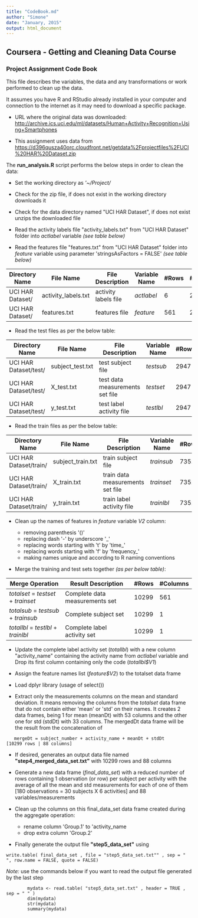 ```yaml
---
title: "CodeBook.md"
author: "Simone"
date: "January, 2015"
output: html_document
---
```


## Coursera - Getting and Cleaning Data Course 
### Project Assignment Code Book

This file describes the variables, the data and any transformations or work performed to clean up the data.

It assumes you have R and RStudio already installed in your computer and connection to the internet as it may need to download a specific package.

- URL where the original data was downloaded:  
    <http://archive.ics.uci.edu/ml/datasets/Human+Activity+Recognition+Using+Smartphones>

- This assignment uses data from   
    <https://d396qusza40orc.cloudfront.net/getdata%2Fprojectfiles%2FUCI%20HAR%20Dataset.zip>
    
    
The **run_analysis.R** script performs the below steps in order to clean the data:

- Set the working directory as *'~/Project/*
- Check for the zip file, if does not exist in the working directory downloads it
- Check for the data directory named "UCI HAR Dataset", if does not exist unzips the downloaded file
- Read the activity labels file "activity_labels.txt" from "UCI HAR Dataset" folder into *actlabel* variable *(see table below)*

- Read the features file "features.txt" from "UCI HAR Dataset" folder into *feature* variable using parameter 'stringsAsFactors = FALSE' *(see table below)*


Directory Name   | File Name         |  File Description  | Variable Name | #Rows | #Columns
-----------------|-------------------|--------------------|----------------|-----|----
UCI HAR Dataset/ | activity_labels.txt | activity labels file  | *actlabel* | 6 | 2
UCI HAR Dataset/ | features.txt       | features file | *feature* | 561 | 2


- Read the test files as per the below table:

Directory Name       | File Name         |  File Description  | Variable Name | #Rows | #Columns
---------------------|-------------------|--------------------|----------------|-----|----
UCI HAR Dataset/test/ | subject_test.txt | test subject file  | *testsub* | 2947 | 1
UCI HAR Dataset/test/ | X_test.txt       | test data measurements set file | *testset* | 2947 | 561
UCI HAR Dataset/test/ | y_test.txt       | test label activity file | *testlbl* | 2947 |1

- Read the train files as per the below table:

Directory Name       | File Name         |  File Description | Variable Name | #Rows | #Columns
---------------------|-------------------|-------------------|-------------------|-----|----
UCI HAR Dataset/train/ | subject_train.txt | train subject file    | *trainsub* |7352 |1
UCI HAR Dataset/train/ | X_train.txt       | train data measurements set file | *trainset* |7352 |561
UCI HAR Dataset/train/ | y_train.txt       | train label activity file | *trainlbl* |7352 |1

- Clean up the names of features in *feature* variable *V2* column:
    - removing parenthesis '()'
	- replacing dash '-' by underscore '_'
	- replacing words starting with 't' by 'time_'
	- replacing words starting with 'f' by 'frequency_'
	- making names unique and according to R naming conventions  


- Merge the training and test sets together *(as per below table)*:

Merge Operation               | Result Description         |   #Rows | #Columns
------------------------------|----------------------------|---------|----
*totalset* = *testset* + *trainset* | Complete data measurements set | 10299 | 561
*totalsub* = *testsub* + *trainsub* | Complete subject set |  10299 |1
*totallbl* = *testlbl* + *trainlbl* | Complete label activity set | 10299   |1

- Update the complete label activity set (*totallbl*) with a new column "activity_name" containing the activity name from *actlabel* variable and Drop its first column containing only the code (*totallbl$V1*)

- Assign the feature names list (*feature$V2*) to the totalset data frame

- Load dplyr library (usage of select())

- Extract only the measurements columns on the mean and standard deviation.
It means removing the columns from the *totalset* data frame that do not contain either 'mean' or 'std' on their names. It creates 2 data frames, being 1 for mean (meanDt)  with 53 columns and the other one for std (stdDt) with 33 columns. The mergedDt data frame will be the result from the concatenation of 
```
   mergeDt = subject_number + activity_name + meanDt + stdDt        [10299 rows | 88 columns]
```

- If desired, generates an output data file named **"step4_merged_data_set.txt"** with 10299 rows and 88 columns

- Generate a new data frame (*final_data_set*) with a reduced number of rows containing 1 observation (or row) per subject per activity with the average of all the mean and std measurements for each of one of them
[180 observations = 30 subjects X 6 activities] and 88 variables/measurements

- Clean up the columns on this final_data_set data frame created during the aggregate operation:
	- rename column 'Group.1' to 'activity_name
	- drop extra column 'Group.2'        

- Finally generate the output file **"step5_data_set"** using

```
write.table( final_data_set , file = "step5_data_set.txt"" , sep = " ", row.name = FALSE, quote = FALSE)  
```


*Note:* use the commands below if you want to read the output file generated by the last step

```
        mydata <- read.table( "step5_data_set.txt" , header = TRUE , sep = " " )
        dim(mydata)
        str(mydata)
        summary(mydata)
``` 














